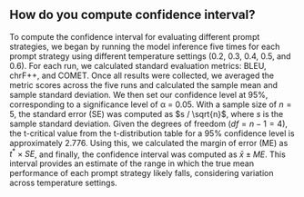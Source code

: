 ## How do you compute confidence interval?

To compute the confidence interval for evaluating different prompt strategies, we began by running the model inference five times for each prompt strategy using different temperature settings (0.2, 0.3, 0.4, 0.5, and 0.6). For each run, we calculated standard evaluation metrics: BLEU, chrF++, and COMET. Once all results were collected, we averaged the metric scores across the five runs and calculated the sample mean and sample standard deviation. We then set our confidence level at 95%, corresponding to a significance level of α = 0.05. With a sample size of $n = 5$, the standard error (SE) was computed as $s / \sqrt{n}$, where $s$ is the sample standard deviation. Given the degrees of freedom ($df = n - 1 = 4$), the t-critical value from the t-distribution table for a 95% confidence level is approximately 2.776. Using this, we calculated the margin of error (ME) as $t^* \times SE$, and finally, the confidence interval was computed as $\bar{x} \pm ME$. This interval provides an estimate of the range in which the true mean performance of each prompt strategy likely falls, considering variation across temperature settings.
